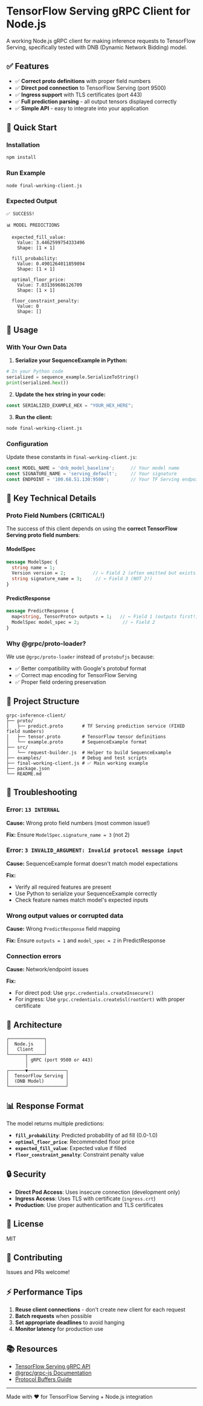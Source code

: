 # TensorFlow Serving gRPC Client for Node.js

A working Node.js gRPC client for making inference requests to TensorFlow Serving, specifically tested with DNB (Dynamic Network Bidding) model.

## ✅ Features

- ✅ **Correct proto definitions** with proper field numbers
- ✅ **Direct pod connection** to TensorFlow Serving (port 9500)
- ✅ **Ingress support** with TLS certificates (port 443)
- ✅ **Full prediction parsing** - all output tensors displayed correctly
- ✅ **Simple API** - easy to integrate into your application

## 🚀 Quick Start

### Installation

```bash
npm install
```

### Run Example

```bash
node final-working-client.js
```

### Expected Output

```
✅ SUCCESS!

📊 MODEL PREDICTIONS

  expected_fill_value:
    Value: 3.4462599754333496
    Shape: [1 × 1]

  fill_probability:
    Value: 0.4901264011859894
    Shape: [1 × 1]

  optimal_floor_price:
    Value: 7.031369686126709
    Shape: [1 × 1]

  floor_constraint_penalty:
    Value: 0
    Shape: []
```

## 📖 Usage

### With Your Own Data

1. **Serialize your SequenceExample in Python:**

```python
# In your Python code
serialized = sequence_example.SerializeToString()
print(serialized.hex())
```

2. **Update the hex string in your code:**

```javascript
const SERIALIZED_EXAMPLE_HEX = "YOUR_HEX_HERE";
```

3. **Run the client:**

```bash
node final-working-client.js
```

### Configuration

Update these constants in `final-working-client.js`:

```javascript
const MODEL_NAME = 'dnb_model_baseline';      // Your model name
const SIGNATURE_NAME = 'serving_default';     // Your signature
const ENDPOINT = '100.68.51.130:9500';        // Your TF Serving endpoint
```

## 🔑 Key Technical Details

### Proto Field Numbers (CRITICAL!)

The success of this client depends on using the **correct TensorFlow Serving proto field numbers**:

#### ModelSpec
```protobuf
message ModelSpec {
  string name = 1;
  Version version = 2;          // ← Field 2 (often omitted but exists!)
  string signature_name = 3;     // ← Field 3 (NOT 2!)
}
```

#### PredictResponse
```protobuf
message PredictResponse {
  map<string, TensorProto> outputs = 1;   // ← Field 1 (outputs first!)
  ModelSpec model_spec = 2;                // ← Field 2
}
```

### Why @grpc/proto-loader?

We use `@grpc/proto-loader` instead of `protobufjs` because:
- ✅ Better compatibility with Google's protobuf format
- ✅ Correct map encoding for TensorFlow Serving
- ✅ Proper field ordering preservation

## 📁 Project Structure

```
grpc-inference-client/
├── proto/
│   ├── predict.proto       # TF Serving prediction service (FIXED field numbers)
│   ├── tensor.proto        # TensorFlow tensor definitions
│   └── example.proto       # SequenceExample format
├── src/
│   └── request-builder.js  # Helper to build SequenceExample
├── examples/               # Debug and test scripts
├── final-working-client.js # ✅ Main working example
├── package.json
└── README.md
```

## 🐛 Troubleshooting

### Error: `13 INTERNAL`

**Cause:** Wrong proto field numbers (most common issue!)

**Fix:** Ensure `ModelSpec.signature_name = 3` (not 2)

### Error: `3 INVALID_ARGUMENT: Invalid protocol message input`

**Cause:** SequenceExample format doesn't match model expectations

**Fix:** 
- Verify all required features are present
- Use Python to serialize your SequenceExample correctly
- Check feature names match model's expected inputs

### Wrong output values or corrupted data

**Cause:** Wrong `PredictResponse` field mapping

**Fix:** Ensure `outputs = 1` and `model_spec = 2` in PredictResponse

### Connection errors

**Cause:** Network/endpoint issues

**Fix:**
- For direct pod: Use `grpc.credentials.createInsecure()`
- For ingress: Use `grpc.credentials.createSsl(rootCert)` with proper certificate

## 🎯 Architecture

```
┌─────────────┐
│  Node.js    │
│   Client    │
└──────┬──────┘
       │ gRPC (port 9500 or 443)
       │
┌──────▼──────────────┐
│  TensorFlow Serving │
│  (DNB Model)        │
└─────────────────────┘
```

## 📊 Response Format

The model returns multiple predictions:

- **`fill_probability`**: Predicted probability of ad fill (0.0-1.0)
- **`optimal_floor_price`**: Recommended floor price
- **`expected_fill_value`**: Expected value if filled
- **`floor_constraint_penalty`**: Constraint penalty value

## 🔒 Security

- **Direct Pod Access**: Uses insecure connection (development only)
- **Ingress Access**: Uses TLS with certificate (`ingress.crt`)
- **Production**: Use proper authentication and TLS certificates

## 📝 License

MIT

## 🤝 Contributing

Issues and PRs welcome!

## ⚡ Performance Tips

1. **Reuse client connections** - don't create new client for each request
2. **Batch requests** when possible
3. **Set appropriate deadlines** to avoid hanging
4. **Monitor latency** for production use

## 📚 Resources

- [TensorFlow Serving gRPC API](https://www.tensorflow.org/tfx/serving/api_rest)
- [@grpc/grpc-js Documentation](https://grpc.github.io/grpc/node/)
- [Protocol Buffers Guide](https://developers.google.com/protocol-buffers)

---

Made with ❤️ for TensorFlow Serving + Node.js integration
